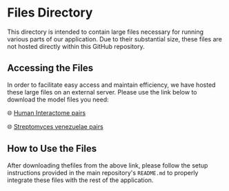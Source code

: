 # Files Directory


This directory is intended to contain large files necessary for running various parts of our application. Due to their substantial size, these files are not hosted directly within this GitHub repository.

## Accessing the Files

In order to facilitate easy access and maintain efficiency, we have hosted these large files on an external server. Please use the link below to download the model files you need:

🌐 [Human Interactome pairs](http://c3pi.csd.uwo.ca/hinteractome)

🌐 [Streptomyces venezuelae pairs](http://c3pi.csd.uwo.ca/Svenezuelae)

## How to Use the Files

After downloading thefiles from the above link, please follow the setup instructions provided in the main repository's `README.md` to properly integrate these files with the rest of the application.


